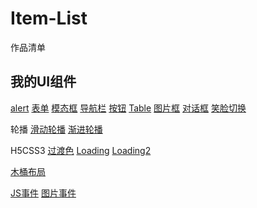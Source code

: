 # Item-List
作品清单

## 我的UI组件
[alert](https://hungeraibin.github.io/demos/work/BFC/task10-1.html)
[表单](https://hungeraibin.github.io/demos/work/BFC/task10-2.html)
[模态框](https://hungeraibin.github.io/demos/work/BFC/task10-3.html)
[导航栏](https://hungeraibin.github.io/demos/work/BFC/task10-4.html)
[按钮](https://hungeraibin.github.io/demos/work/CSS8/duty_8-2.html)
[Table](https://hungeraibin.github.io/demos/work/CSS8/duty_8-3.html)
[图片框](https://hungeraibin.github.io/demos/work/CSS8/duty_8-5.html)
[对话框](https://hungeraibin.github.io/demos/work/before/bubble.html)
[笑脸切换](https://hungeraibin.github.io/demos/work/before/smile.html)

轮播
[滑动轮播](https://hungeraibin.github.io/demos/work/Carousel/Carousel.html#)
[渐进轮播](https://hungeraibin.github.io/demos/work/Carousel/fade-carousel.html)

H5CSS3
[过渡色](https://github.com/hungeraibin/demos/blob/master/work/HTML5CSS3/demo0.html)
[Loading](https://hungeraibin.github.io/demos/work/HTML5CSS3/demo1.html)
[Loading2](https://hungeraibin.github.io/demos/work/HTML5CSS3/demo2.html)

[木桶布局](https://hungeraibin.github.io/demos/work/barrellayout/barrel.html)


[JS事件](https://hungeraibin.github.io/demos/work/event/event2.html)
[图片事件](https://hungeraibin.github.io/demos/work/event/event3-1.html)

